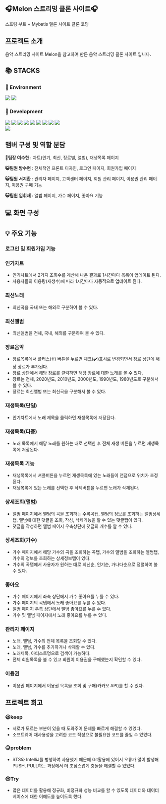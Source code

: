  <div align=left><h2>🎧Melon 스트리밍 클론 사이트🎧</h2></div>

스프링 부트 + Mybatis 멜론 사이트 클론 코딩

<div align=left><h2>프로젝트 소개</h2></div>
음악 스트리밍 사이트 Melon을 참고하여 만든 음악 스트리밍 클론 사이트 입니다.

<div align=left><h2>📚 STACKS</h2></div>

<div align=left><h3>📕 Environment</h3></div>

<div>
  <img src="https://img.shields.io/badge/github-181717?style=for-the-badge&logo=github&logoColor=white">
  <img src="https://img.shields.io/badge/git-F05032?style=for-the-badge&logo=git&logoColor=white">
</div>

<div align=left><h3>📙 Development</h3></div>

<div>
  <img src="https://img.shields.io/badge/java-007396?style=for-the-badge&logo=java&logoColor=white">
  <img src="https://img.shields.io/badge/springboot-6DB33F?style=for-the-badge&logo=Spring Boot&logoColor=white">
  <img src="https://img.shields.io/badge/html5-E34F26?style=for-the-badge&logo=html5&logoColor=white"> 
  <img src="https://img.shields.io/badge/css-1572B6?style=for-the-badge&logo=css3&logoColor=white"> 
  <img src="https://img.shields.io/badge/javascript-F7DF1E?style=for-the-badge&logo=javascript&logoColor=black"> 
  <img src="https://img.shields.io/badge/jquery-0769AD?style=for-the-badge&logo=jquery&logoColor=white">
  <img src="https://img.shields.io/badge/oracle-F80000?style=for-the-badge&logo=oracle&logoColor=white">
  <img src="https://img.shields.io/badge/gradle-02303A?style=for-the-badge&logo=gradle&logoColor=white">
  <img src="https://img.shields.io/badge/jsp-E6700C?style=for-the-badge&logo=jsp&logoColor=white">
</div>
<div>
  <img src="https://img.shields.io/badge/mybatis-251C1D?style=for-the-badge&logo=mybatis&logoColor=white">
</div>

<div align=left><h2>맴버 구성 및 역할 분담</h2></div>

**👺팀장 여수한** : 차트(인기, 최신, 장르별, 앨범), 재생목록 페이지

**😺팀원 방수현** : 전체적인 프론트 디자인, 로그인 페이지, 회원가입 페이지

**😺팀원 서지환** : 관리자 페이지, 고객센터 페이지, 회원 관리 페이지, 이용권 관리 페이지, 이용권 구매 기능

**😺팀원 임휘재** : 앨범 페이지, 가수 페이지, 좋아요 기능

<div align=left><h2>💻 화면 구성</h2></div>

<div align=left><h2>💡 주요 기능</h2></div>

### 로그인 및 회원가입 기능

### 인기차트
- 인기차트에서 2가지 조회수를 계산해 나온 결과로 1시간마다 목록이 업데이트 된다.
- 사용자들의 이용량(재생수)에 따라 1시간마다 자동적으로 업데이트 된다.

### 최신노래
- 최신곡을 국내 또는 해외로 구분하여 볼 수 있다.

### 최신앨범
- 최신앨범을 전체, 국내, 해외를 구분하여 볼 수 있다.

### 장르음악
- 장르목록에서 플러스(➕) 버튼을 누르면 체크(✔️)표시로 변경되면서 장르 상단에 해당 장르가 추가된다.
- 장르 상단에서 해당 장르를 클릭하면 해당 장르에 대한 노래를 볼 수 있다.
- 장르는 전체, 2020년도, 2010년도, 2000년도, 1990년도, 1980년도로 구분해서 볼 수 있다.
- 장르는 최신앨범 또는 최신곡을 구분해서 볼 수 있다.


### 재생목록(단일)
- 인기차트에서 노래 제목을 클릭하면 재생목록에 저장된다.

### 재생목록(다중)
- 노래 목록에서 해당 노래를 원하는 대로 선택한 후 전체 재생 버튼을 누르면 재생목록에 저장된다.

### 재생목록 기능
- 재생목록에서 셔플버튼을 누르면 재생목록에 있는 노래들이 랜덤으로 위치가 조정된다.
- 재생목록에 있는 노래를 선택한 후 삭제버튼을 누르면 노래가 삭제된다.

### 상세조회(앨범)
- 앨범 페이지에서 앨범의 곡을 조회하는 수록곡탭, 앨범의 정보를 조회하는 앨범상세탭, 앨범에 대한 댓글을 조회, 작성, 삭제기능을 할 수 있는 댓글탭이 있다.
- 댓글을 작성하면 앨범 페이지 우측상단에 댓글의 개수를 알 수 있다.

### 상세조회(가수)
- 가수 페이지에서 해당 가수의 곡을 조회하는 곡탭, 가수의 앨범을 조회하는 앨범탭, 가수의 정보를 조회하는 상세정보탭이 있다.
- 가수의 곡탭에서 사용자가 원하는 대로 최신순, 인기순, 가나다순으로 정렬하여 볼 수 있다.

### 좋아요
- 가수 페이지에서 좌측 상단에서 가수 좋아요를 누를 수 있다.
- 가수 페이지의 곡탭에서 노래 좋아요를 누를 수 있다.
- 앨범 페이지 우측 상단에서 앨범 좋아요를 누를 수 있다.
- 가수 및 앨범 페이지에서 노래 좋아요를 누를 수 있다.

### 관리자 페이지
- 노래, 앨범, 가수의 전체 목록을 조회할 수 있다.
- 노래, 앨범, 가수를 추가하거나 삭제할 수 있다.
- 노래제목, 아티스트명으로 검색이 가능하다.
- 전체 회원목록을 볼 수 있고 회원이 이용권을 구매했는지 확인할 수 있다.

### 이용권
- 이용권 페이지에서 이용권 목록을 조회 및 구매(카카오 API)를 할 수 있다.

<div align=left><h2>프로젝트 회고</h2></div>

### 😃keep
- 서로가 모르는 부분이 있을 때 도와주어 문제를 빠르게 해결할 수 있었다.
- 소프트웨어 재사용성을 고려한 코드 작성으로 불필요한 코드를 줄일 수 있었다.

### 😥problem
- STS와 IntelliJ를 병행하여 사용했기 때문에 Git활용에 있어서 오류가 많이 발생해 PUSH, PULL하는 과정에서 더 조심스럽게 충돌을 해결할 수 있었다.

### 😎Try
- 많은 데이터를 활용해 정규화, 비정규화 성능 비교를 할 수 있도록 데이터와 데이터베이스에 대한 이해도를 높이도록 했다.

